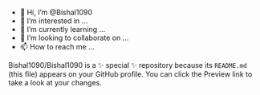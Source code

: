 
- 👋 Hi, I’m @Bishal1090
- 👀 I’m interested in ...
- 🌱 I’m currently learning ...
- 💞️ I’m looking to collaborate on ...
- 📫 How to reach me ...


Bishal1090/Bishal1090 is a ✨ special ✨ repository because its `README.md` (this file) appears on your GitHub profile.
You can click the Preview link to take a look at your changes.

